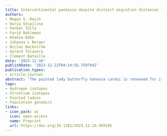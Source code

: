 ```yaml
---
title: Intercontinental panmixia despite distinct migration distances in the trans-Saharan butterfly migrant <em> Vanessa cardui </em>
authors:
- Megan S. Reich
- Daria Shipilina
- Venkat Talla
- Farid Bahleman
- Khadim Kébé
- Johanna L Berger
- Niclas Backström
- Gerard Talavera
- Clement Bataille
date: '2023-12-10'
publishDate: '2023-12-22T04:14:55.759794Z'
publication_types:
- article-journal
abstract: 'The painted lady butterfly Vanessa cardui is renowned for its virtually cosmopolitan distribution and the remarkable long-distance migrations that are part of its annual, multi-generational migratory cycle. In the autumn, V. cardui individuals are found north and south of the Sahara, suggesting distinct migratory behaviours within the species. However, the evolutionary and ecological factors shaping these differences in migratory behaviour remain largely unexplored. Here, we performed whole-genome resequencing and analysed the hydrogen and strontium isotopic signatures of 40 V. cardui individuals simultaneously collected in the autumn from regions both north and south of the Sahara. Our investigation revealed two main migratory groups: (i) short-distance migrants, journeying from temperate Europe to the circum-Mediterranean region and (ii) long-distance migrants, originating from temperate Europe, crossing the Mediterranean Sea and Sahara, and reaching West Africa, covering a distance of up to over 4,000 km. Despite these stark differences in migration distance, a genome-wide analysis of 813,810 single nucleotide polymorphisms (SNPs) revealed that both short- and long-distance migrants belong to a single intercontinental panmictic population extending from northern Europe to sub-Saharan Africa. Contrary to common biogeographic patterns, the Sahara is not a catalyst for population substructuring in this species. No significant genetic differentiation or signs of adaptation and selection were observed between the two migratory phenotypes (pairwise FST = 0.001 ± 0.006). Nonetheless, two individuals, belonging to the early arrivals to the Afrotropical region and covering longer migration distances, exhibited some genetic differentiation. The lack of genetic structure between short- and long-distance migrants suggests that migration distance in V. cardui is a plastic response to environmental conditions.'
tags:
- Hydrogen isotopes
- Strontium isotopes
- Painted ladies
- Population genomics
links:
- icon_pack: ai
  icon: open-access
  name: Preprint
  url: https://doi.org/10.1101/2023.12.10.569105
---
```

